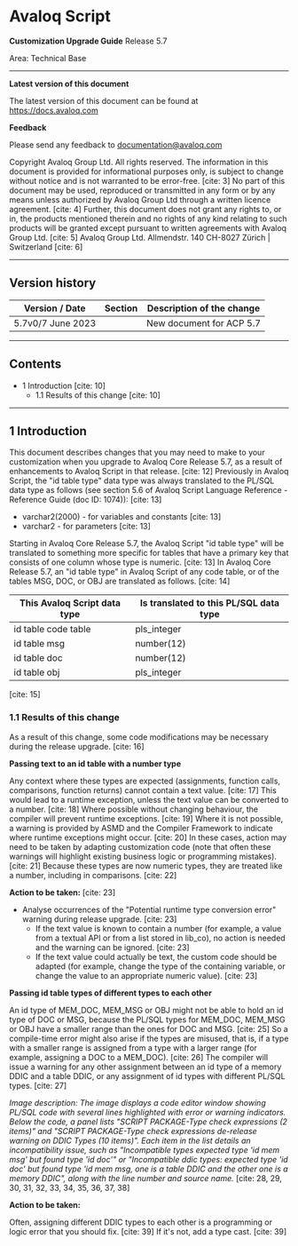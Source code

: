 # Avaloq Script

**Customization Upgrade Guide**
Release 5.7

Area: Technical Base

---
**Latest version of this document**

The latest version of this document can be found at https://docs.avaloq.com

**Feedback**

Please send any feedback to documentation@avaloq.com

Copyright Avaloq Group Ltd. All rights reserved.
The information in this document is provided for informational purposes only, is subject to change without notice and is not warranted to be error-free. [cite: 3] No part of this document may be used, reproduced or transmitted in any form or by any means unless authorized by Avaloq Group Ltd through a written licence agreement. [cite: 4] Further, this document does not grant any rights to, or in, the products mentioned therein and no rights of any kind relating to such products will be granted except pursuant to written agreements with Avaloq Group Ltd. [cite: 5]
Avaloq Group Ltd. Allmendstr. 140 CH-8027 Zürich | Switzerland [cite: 6]

---
## Version history

| Version / Date     | Section | Description of the change |
| ------------------ | ------- | ------------------------- |
| 5.7v0/7 June 2023 |         | New document for ACP 5.7  |

---
## Contents

* 1 Introduction [cite: 10]
    * 1.1 Results of this change [cite: 10]

---
## 1 Introduction

This document describes changes that you may need to make to your customization when you upgrade to Avaloq Core Release 5.7, as a result of enhancements to Avaloq Script in that release. [cite: 12]
Previously in Avaloq Script, the "id table type" data type was always translated to the PL/SQL data type as follows (see section 5.6 of Avaloq Script Language Reference - Reference Guide (doc ID: 1074)): [cite: 13]

* varchar2(2000) - for variables and constants [cite: 13]
* varchar2 - for parameters [cite: 13]

Starting in Avaloq Core Release 5.7, the Avaloq Script "id table type" will be translated to something more specific for tables that have a primary key that consists of one column whose type is numeric. [cite: 13]
In Avaloq Core Release 5.7, an "id table type" in Avaloq Script of any code table, or of the tables MSG, DOC, or OBJ are translated as follows. [cite: 14]

| This Avaloq Script data type | Is translated to this PL/SQL data type |
| ---------------------------- | ------------------------------------ |
| id table code table          | pls_integer                          |
| id table msg                 | number(12)                           |
| id table doc                 | number(12)                           |
| id table obj                 | pls_integer                          |
[cite: 15]
### 1.1 Results of this change

As a result of this change, some code modifications may be necessary during the release upgrade. [cite: 16]

**Passing text to an id table with a number type**

Any context where these types are expected (assignments, function calls, comparisons, function returns) cannot contain a text value. [cite: 17] This would lead to a runtime exception, unless the text value can be converted to a number. [cite: 18] Where possible without changing behaviour, the compiler will prevent runtime exceptions. [cite: 19] Where it is not possible, a warning is provided by ASMD and the Compiler Framework to indicate where runtime exceptions might occur. [cite: 20] In these cases, action may need to be taken by adapting customization code (note that often these warnings will highlight existing business logic or programming mistakes). [cite: 21] Because these types are now numeric types, they are treated like a number, including in comparisons. [cite: 22]

**Action to be taken:** [cite: 23]

* Analyse occurrences of the "Potential runtime type conversion error" warning during release upgrade. [cite: 23]
    * If the text value is known to contain a number (for example, a value from a textual API or from a list stored in lib_co), no action is needed and the warning can be ignored. [cite: 23]
    * If the text value could actually be text, the custom code should be adapted (for example, change the type of the containing variable, or change the value to an appropriate numeric value). [cite: 23]

**Passing id table types of different types to each other**

An id type of MEM_DOC, MEM_MSG or OBJ might not be able to hold an id type of DOC or MSG, because the PL/SQL types for MEM_DOC, MEM_MSG or OBJ have a smaller range than the ones for DOC and MSG. [cite: 25] So a compile-time error might also arise if the types are misused, that is, if a type with a smaller range is assigned from a type with a larger range (for example, assigning a DOC to a MEM_DOC). [cite: 26] The compiler will issue a warning for any other assignment between an id type of a memory DDIC and a table DDIC, or any assignment of id types with different PL/SQL types. [cite: 27]

*Image description: The image displays a code editor window showing PL/SQL code with several lines highlighted with error or warning indicators. Below the code, a panel lists "SCRIPT PACKAGE-Type check expressions (2 items)" and "SCRIPT PACKAGE-Type check expressions de-release warning on DDIC Types (10 items)". Each item in the list details an incompatibility issue, such as "Incompatible types expected type 'id mem msg' but found type 'id doc'" or "Incompatible ddic types: expected type 'id doc' but found type 'id mem msg, one is a table DDIC and the other one is a memory DDIC", along with the line number and source name.* [cite: 28, 29, 30, 31, 32, 33, 34, 35, 36, 37, 38]

**Action to be taken:**

Often, assigning different DDIC types to each other is a programming or logic error that you should fix. [cite: 39] If it's not, add a type cast. [cite: 39]